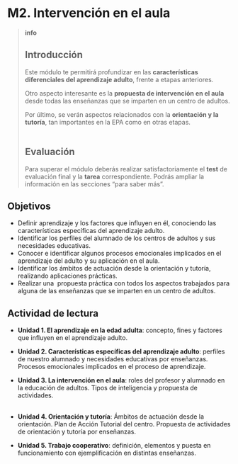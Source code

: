 
# M2. Intervención en el aula

>**info**
>## Introducción
>
>Este módulo te permitirá profundizar en las **características diferenciales del aprendizaje adulto**, frente a etapas anteriores.
>
>Otro aspecto interesante es la **propuesta de intervención en el aula** desde todas las enseñanzas que se imparten en un centro de adultos.
>
>Por último, se verán aspectos relacionados con la **orientación y la tutoría**, tan importantes en la EPA como en otras etapas.<br/><br/>
>
>## Evaluación
>
>Para superar el módulo deberás realizar satisfactoriamente el **test** de evaluación final y la **tarea** correspondiente. Podrás ampliar la información en las secciones “para saber más”.

## Objetivos

- Definir aprendizaje y los factores que influyen en él, conociendo las características específicas del aprendizaje adulto.
- Identificar los perfiles del alumnado de los centros de adultos y sus necesidades educativas.
- Conocer e identificar algunos procesos emocionales implicados en el aprendizaje del adulto y su aplicación en el aula.
- Identificar los ámbitos de actuación desde la orientación y tutoría, realizando aplicaciones prácticas.
- Realizar una  propuesta práctica con todos los aspectos trabajados para alguna de las enseñanzas que se imparten en un centro de adultos.

## Actividad de lectura

* **Unidad 1. El aprendizaje en la edad adulta**: concepto, fines y factores que influyen en el aprendizaje adulto. 

* **Unidad 2. Características específicas del aprendizaje adulto**: perfiles de nuestro alumnado y necesidades educativas por enseñanzas. Procesos emocionales implicados en el proceso de aprendizaje. 

* **Unidad 3. La intervención en el aula**: roles del profesor y alumnado en la educación de adultos. Tipos de inteligencia y propuesta de actividades.<br/> 

* **Unidad 4. Orientación y tutoría**: Ámbitos de actuación desde la orientación. Plan de Acción Tutorial del centro. Propuesta de actividades de orientación y tutoría por enseñanzas.

* **Unidad 5. Trabajo cooperativo**: definición, elementos y puesta en funcionamiento con ejemplificación en distintas enseñanzas.
